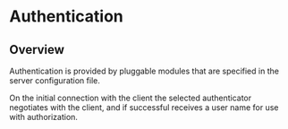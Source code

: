 # Authentication

## Overview

Authentication is provided by pluggable modules that are
specified in the server configuration file.

On the initial connection with the client the selected
authenticator negotiates with the client, and if successful
receives a user name for use with authorization.
